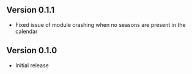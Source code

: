 ## Version 0.1.1
- Fixed issue of module crashing when no seasons are present in the calendar

## Version 0.1.0
- Initial release

